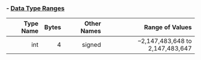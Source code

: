 
### - [Data Type Ranges](https://msdn.microsoft.com/en-us/library/s3f49ktz.aspx)

Type Name | Bytes | Other Names | 	Range of Values
--:|--:|--:|--:
 int | 4 | signed | –2,147,483,648 to 2,147,483,647
